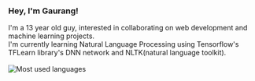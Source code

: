 ### Hey, I'm Gaurang!

I'm a 13 year old guy, interested in collaborating on web development and machine learning projects.<br />
I'm currently learning Natural Language Processing using Tensorflow's TFLearn library's DNN network and NLTK(natural language toolkit).<br />
<br />
![Most used languages](https://github-readme-stats.vercel.app/api/top-langs/?username=gaurangkhera5188)

